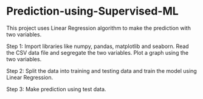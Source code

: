 # Prediction-using-Supervised-ML

This project uses Linear Regression algorithm to make the prediction with two variables.

Step 1: Import libraries like numpy, pandas, matplotlib and seaborn. Read the CSV data file and segregate the two variables. Plot a graph using the two variables.

Step 2: Split the data into training and testing data and train the model using Linear Regression. 

Step 3: Make prediction using test data.
